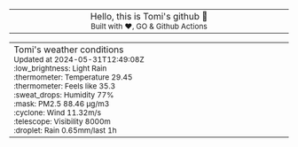 
<div align="center">
<table>
<tbody>
<td align="center">
<img width="2000" height="0"><br>
Hello, this is Tomi's github 👋<br>
<sup>Built with ❤️, GO & Github Actions</sup><br>
<img width="2000" height="0">
</td>
</tbody>
</table>
</div>
<table>
<tbody>
<td align="left">
<img width="2000" height="0"><br>
Tomi's weather conditions<br>
<sup>Updated at 2024-05-31T12:49:08Z</sup><br>
<sup>:low_brightness: Light Rain</sup><br>
<sup>:thermometer: Temperature 29.45 </sup><br>
<sup>:thermometer: Feels like 35.3</sup><br>
<sup>:sweat_drops: Humidity 77%</sup><br>
<sup>:mask: PM2.5 88.46 μg/m3</sup><br>
<sup>:cyclone: Wind 11.32m/s </sup><br>
<sup>:telescope: Visibility 8000m </sup><br>
<sup>:droplet: Rain 0.65mm/last 1h </sup><br>
<img width="2000" height="0">
</td>
<td align="left">
<img width="2000" height="0"><br>
<br>
<img width="2000" height="0">
</td>
</tbody>
</table>
</div>
    